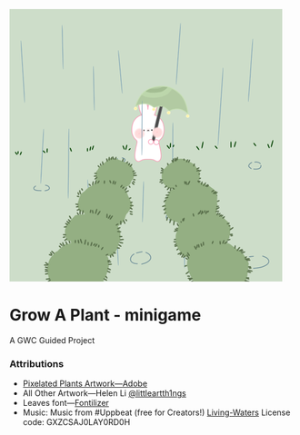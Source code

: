 ![cover of game, raining and bunny with umbrella](./assets/Untitled_Artwork.gif)
# Grow A Plant - minigame
A GWC Guided Project

###  Attributions
- [Pixelated Plants Artwork—Adobe](https://stock.adobe.com/images/pixel-art-plat-growth-stages-vintage-90s-gaming-8-bit-icon-set-of-flower-growth-process-vector-pixel-plant-in-flower-pot-game-isolated-patterns/500795302)
- All Other Artwork—Helen Li [@littleartth1ngs](https://www.instagram.com/happyartth1ngs/)
- Leaves font—[Fontilizer](https://www.fontspace.com/leaves-font-f8959)
- Music: Music from #Uppbeat (free for Creators!) [Living-Waters](https://uppbeat.io/t/brock-hewitt-stories-in-sound/living-waters) License code: GXZCSAJ0LAY0RD0H
